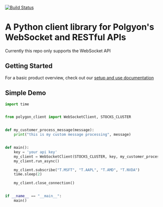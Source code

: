 [![Build Status](https://drone.polygon.io/api/badges/Polygon-io/polygon-client-python/status.svg)](https://drone.polygon.io/Polygon-io/polygon-client-python)

# A Python client library for Polgyon's WebSocket and RESTful APIs

Currently this repo only supports the WebSocket API

## Getting Started

For a basic product overview, check out our [setup and use documentation](https://polygon.io/sockets)


## Simple Demo
```python
import time


from polygon_client import WebSocketClient, STOCKS_CLUSTER


def my_customer_process_message(message):
    print("this is my custom message processing", message)


def main():
    key = 'your api key'
    my_client = WebSocketClient(STOCKS_CLUSTER, key, my_customer_process_message)
    my_client.run_async()

    my_client.subscribe("T.MSFT", "T.AAPL", "T.AMD", "T.NVDA")
    time.sleep(2)

    my_client.close_connection()


if __name__ == "__main__":
    main()

```
